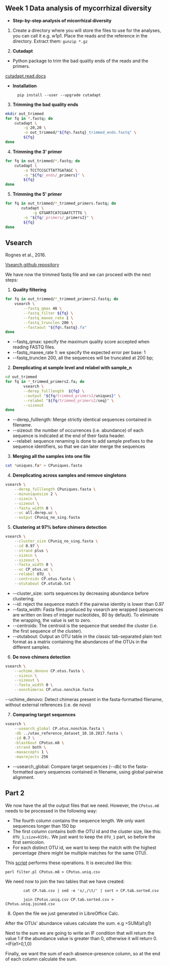 Week 1 Data analysis of mycorrhizal diversity
---------------------------------------------

- **Step-by-step analysis of micorrhizal diversity**

1. Create a directory where you will store the files to use for the analyses, you can call it e.g. w1p1.
   Place the reads and the reference in the directory. Extract them: `gunzip *.gz`

2. **Cutadapt**

- Python package to trim the bad quality ends of the reads and the primers.

 [cutadapt.read.docs](https://cutadapt.readthedocs.io/en/v1.10/installation.html)     
   
- **Installation**     
        
        pip install --user --upgrade cutadapt

3. **Trimming the bad quality ends**

```bash
mkdir out_trimmed
for fq in *.fastq; do
	cutadapt \
		-q 20,20 \
		-o out_trimmed/"${fq%.fastq}_trimmed_ends.fastq" \
		${fq}
done
```

4. **Trimming the 3' primer**

```bash
for fq in out_trimmed/*.fastq; do 
	cutadapt \
		-a TCCTCCGCTTATTGATAGC \
		-o "${fq/_ends/_primers}" \
		${fq} 
done
```

5. **Trimming the 5' primer**

```bash
for fq in out_trimmed/*_trimmed_primers.fastq; do 
       cutadapt \
       		-g GTGARTCATCGAATCTTTG \
		-o "${fq/_primers/_primers2}" \
		${fq}
done
```

 Vsearch
 ------------
 Rognes et al., 2016. 
 
 [Vsearch github repository](https://github.com/torognes/vsearch)
 
 We have now the trimmed fastq file and we can proceed with the next steps:
 
1. **Quality filtering**

```bash   
for fq in out_trimmed/*_trimmed_primers2.fastq; do
	vsearch \
		--fastq_qmax 46 \
		--fastq_filter ${fq} \
		--fastq_maxee_rate 1 \
		--fastq_trunclen 200 \
		--fastaout "${fq%.fastq}.fa"
done
```

- --fastq_qmax: specify the maximum quality score accepted when reading FASTQ files. 
- --fastq_maxee_rate 1: we specify the expected error per base: 1 
- --fastq_trunclen 200, all the sequences will be truncated at 200 bp; 

2. **Dereplicating at sample level and relabel with sample_n**

```bash
cd out_trimmed
for fq in *_trimmed_primers2.fa; do
        vsearch \
		--derep_fulllength  ${fq} \
		--output "${fq/trimmed_primers2/uniques}" \
		--relabel "${fq/trimmed_primers2/seq}" \
		--sizeout 
done 
```

- --derep_fulllength: Merge strictly identical sequences contained in filename.   
- --sizeout: the number of occurrences (i.e. abundance) of each sequence is indicated 
  at the end of their fasta header.
- --relabel: sequence renaming is done to add sample prefixes to the sequence identifiers, 
  so that we can later merge the sequences
        

3.  **Merging all the samples into one file**

```bash
cat *uniques.fa* > CPuniques.fasta
```

4. **Dereplicating across samples and remove singletons**

```bash
vsearch \
	--derep_fulllength CPuniques.fasta \
	--minuniquesize 2 \
	--sizein \
	--sizeout \
	--fasta_width 0 \
	--uc all.derep.uc \
	--output CPuniq_no_sing.fasta
```

5. **Clustering at 97% before chimera detection**

```bash
vsearch \
	--cluster_size CPuniq_no_sing.fasta \
	--id 0.97 \
	--strand plus \
	--sizein \
	--sizeout \
	--fasta_width 0 \
	--uc CP_otus.uc \
	--relabel OTU_ \
	--centroids CP.otus.fasta \
	--otutabout CP.otutab.txt
```

- --cluster_size: sorts sequences by decreasing abundance before
    clustering.
- --id: reject the sequence match if the pairwise identity is lower than 0.97
- --fasta_width: Fasta files produced by vsearch are wrapped (sequences are written on lines of integer
    nucleotides, 80 by default). To eliminate the wrapping, the value is set to zero.
- --centroids: The centroid is the sequence that seeded the cluster (i.e. the first sequence of the cluster).     
- --otutabout: Output an OTU table in the classic tab-separated plain text format as a matrix containing
the abundances of the OTUs in the different samples.
 

6. **De novo chimera detection**

```bash
vsearch \
	--uchime_denovo CP.otus.fasta \
	--sizein \
	--sizeout \
	--fasta_width 0 \
	--nonchimeras CP.otus.nonchim.fasta 
```

--uchime_denovo: Detect chimeras present in the fasta-formatted filename, without external references (i.e. de novo)       

7. **Comparing target sequences**

```bash
vsearch \
	--usearch_global CP.otus.nonchim.fasta \
	-db ../utax_reference_dataset_10.10.2017.fasta \
	-id 0.7 \
	-blast6out CPotus.m8 \
	-strand both \
	-maxaccepts 1 \
	-maxrejects 256
```

- --usearch_global: Compare target sequences (--db) to the fasta-formatted query sequences contained in
filename, using global pairwise alignment.

Part 2
------
We now have the all the output files that we need. However, the `CPotus.m8` needs to be
processed in the following way:

- The fourth column contains the sequence length. We only want sequences longer than
  150 bp
- The first column contains both the OTU id and the cluster size, like this: 
  `OTU_1;size=9159;`. We just want to keep the `OTU_1` part, so before the first 
  semicolon.
- For each distinct OTU id, we want to keep the match with the highest percentage (there
  might be multiple matches for the same OTU).

This [script](filter.pl) performs these operations. It is executed like this:

    perl filter.pl CPotus.m8 > CPotus.uniq.csv

We need now to join the two tables that we have created: 

            cat CP.tab.csv | sed -e 's/,/\t/' | sort > CP.tab.sorted.csv

            join CPotus.uniq.csv CP.tab.sorted.csv > CPotus.uniq.joined.csv
 
 
8. Open the file we just generated in LibreOffice Calc.

After the OTUs' abundance values calculate the sum. 
e.g =SUM(a1:g1)

Next to the sum we are going to write an IF condition that will return the value 1 if the abundance value is greater than 0, otherwise it will return 0. 
=IF(e1>0,1,0)

Finally, we want the sum of each absence-presence column, so at the end of each column calculate the sum.

